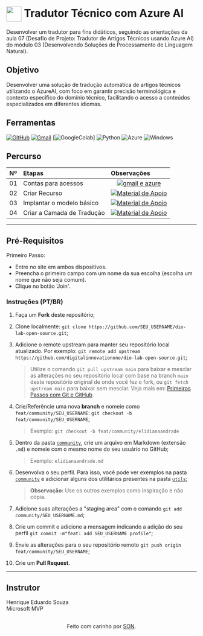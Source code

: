 <h1>
    <a href="https://www.dio.me/">
     <img align="center" width="40px" src="https://hermes.digitalinnovation.one/assets/diome/logo-minimized.png"></a>
    <span>Tradutor Técnico com Azure AI</span>
</h1>

Desenvolver um tradutor para fins didáticos, seguindo as orientações da aula 07 (Desafio de Projeto: Tradutor de Artigos Técnicos usando Azure AI) do módulo 03 (Desenvolvendo Soluções de Processamento de Linguagem Natural).

## Objetivo
Desenvolver uma solução de tradução automática de artigos técnicos utilizando o AzureAI, com foco em garantir precisão terminológica e contexto específico do domínio técnico, facilitando o acesso a conteúdos especializados em diferentes idiomas.

## Ferramentas
[![GitHub](https://img.shields.io/badge/GitHub-000?style=for-the-badge&logo=github&logoColor=30A3DC)](https://docs.github.com/)
[![Gmail](https://img.shields.io/badge/Gmail-333333?style=for-the-badge&logo=gmail&logoColor=red)](mailto:SEUGMAIL)
[![GoogleColab](https://img.shields.io/badge/Google_Colab-F9AB00?style=plastic&logo=google-colab&logoColor=white)]
![Python](https://img.shields.io/badge/python-3670A0?style=for-the-badge&logo=python&logoColor=ffdd54)
![Azure](https://img.shields.io/badge/Azure-blue?style=for-the-badge&logo=microsoft%20azure&logoColor=blue&labelColor=FFFFFF&link=https%3A%2F%2Fimages.app.goo.gl%2FK7PN1jYJd57x4q7A8)
![Windows](https://img.shields.io/badge/Windows-000?style=for-the-badge&logo=windows&logoColor=2CA5E0)

## Percurso
<table>
  <thead>
    <tr align="left">
      <th>Nº</th>
      <th>Etapas</th>
      <th>Observações</th>
    </tr>
  </thead>
  <tbody align="left">
    <tr>
      <td>01</td>
      <td>Contas para acessos</td>
      <td align="center">
        <a href="">
           <img align="center" alt="gmail e azure" src="https://img.shields.io/badge/Ver%20Material-30A3DC?style=for-the-badge">
        </a>
      </td>
    </tr>
    <tr>
      <td>02</td>
      <td>Criar Recurso</td>
      <td align="center">
        <a href="">
           <img align="center" alt="Material de Apoio" src="https://img.shields.io/badge/Ver%20Material-E94D5F?style=for-the-badge">
        </a>
      </td>
    </tr>
    <tr>
      <td>03</td>
      <td>Implantar o modelo básico</td>
      <td align="center">
        <a href="">
           <img align="center" alt="Material de Apoio" src="https://img.shields.io/badge/Ver%20Material-30A3DC?style=for-the-badge">
        </a>
      </td>    
    </tr>
    <tr>
      <td>04</td>
      <td>Criar a Camada de Tradução</td>
      <td align="center">
        <a href="">
           <img align="center" alt="Material de Apoio" src="https://img.shields.io/badge/Ver%20Material-E94D5F?style=for-the-badge">
        </a>
      </td>    
    </tr>
  </tbody>
  <tfoot></tfoot>
</table>

---
##  Pré-Requisitos

Primeiro Passo:
- Entre no site em ambos dispositivos.
- Preencha o primeiro campo com um nome da sua escolha (escolha um nome que não seja comum).
- Clique no botão 'Join'.

### Instruções (PT/BR)

1. Faça um **Fork** deste repositório;

2. Clone localmente: `git clone https://github.com/SEU_USERNAME/dio-lab-open-source.git`;

3. Adicione o remote upstream para manter seu repositório local atualizado. Por exemplo: `git remote add upstream https://github.com/digitalinnovationone/dio-lab-open-source.git`;
    > Utilize o comando `git pull upstream main` para baixar e mesclar as alterações no seu repositório local com base na branch `main` deste repositório original de onde você fez o fork, ou `git fetch upstream main` para baixar sem mesclar. Veja mais em: [Primeiros Passos com Git e GitHub](https://github.com/digitalinnovationone/dio-curso-git-github/blob/main/materiais-de-apoio/03-primeiros-passos-com-git-e-github.md).

4. Crie/Referêncie uma nova **branch** e nomeie como `feat/community/SEU_USERNAME`: `git checkout -b feat/community/SEU_USERNAME`;
    > Exemplo: `git checkout -b feat/community/elidianaandrade`

5. Dentro da pasta [`community`](https://github.com/digitalinnovationone/dio-lab-open-source/tree/main/community), crie um arquivo em Markdown (extensão `.md`) e nomeie com o mesmo nome do seu usuário no GitHub;
    > Exemplo: `elidianaandrade.md` <br>

6. Desenvolva o seu perfil. Para isso, você pode ver exemplos na pasta [`community`](https://github.com/digitalinnovationone/dio-lab-open-source/tree/main/community) e adicionar alguns dos utilitários presentes na pasta [`utils`](https://github.com/digitalinnovationone/dio-lab-open-source/tree/main/utils);
    > **Observação:** Use os outros exemplos como inspiração e não cópia.
7. Adicione suas alterações a "staging area" com o comando `git add community/SEU_USERNAME.md`;

8. Crie um commit e adicione a mensagem indicando a adição do seu perfil `git commit -m"feat: add SEU_USERNAME profile"`;

9. Envie as alterações para o seu repositório remoto `git push origin feat/community/SEU_USERNAME`; 

10. Crie um **Pull Request**.


---

## Instrutor
Henrique Eduardo Souza<br>
Microsoft MVP

##
<div align="center">Feito com carinho por <a href="https://github.com/woeijye">SON</a>.</div>
